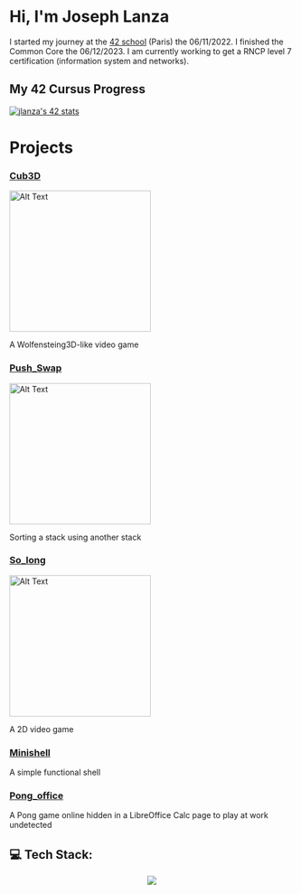 # Hi, I'm Joseph Lanza
I started my journey at the [42 school](https://github.com/42Paris) (Paris) the 06/11/2022. I finished the Common Core the 06/12/2023. I am currently working to get a RNCP level 7 certification (information system and networks).

## My 42 Cursus Progress 
[![jlanza's 42 stats](https://badge.mediaplus.ma/darkblue/jlanza?1337Badge=off&UM6P=off)](https://github.com/oakoudad/badge42)

# Projects
<!-- 
<style>
.static-gif,
.hover-gif {
  display: block;
  width: 300px;
  height: 168px;
  border-radius: 10px;
  transition: opacity 0.3s ease;
  transition: transform 0.5s;
}
.static-gif {
  filter: grayscale(100%) brightness(70%);
}
.hover-gif {
  opacity: 0;
  position: absolute;
  top: 0;
  left: 0;
}
.gif-text {
  position: absolute;
  top: 40%;
  left: 46%;
  transform: translate(-50%, -50%);
  background-color: rgba(0, 0, 0, 0.5);
  color: white;
  font-weight: 800;
  padding: 5px 10px;
  border-radius: 5px;
  font-size: 12px;
  opacity: 1;
  transition: opacity 0.3s ease, transform 0.5s;
}
.gif-container:hover .hover-gif {
  opacity: 1;
  transform: scale(1.1) translateY(10px); 
}
.gif-container:hover .static-gif {
  opacity: 0;
  transform: scale(1.1) translateY(10px); 
}
.gif-container:hover .gif-text {
  opacity: 1;
  transform: translate(-50%, -200%);
}
.undertext {
  color: white;
  text-align: center;
  width: 300px;
  opacity: 1;
  transition: opacity 0.3s ease, transform 0.1s ease;
}
.gif-container:hover .undertext {
  transform: translateY(-5px);
  opacity: 0;
}
.spacer {
  width: 330px;
  height: 210px;
  display: inline-block;
}
.gif-container{
  width: 300px;
  position: relative;
  left: 0px;
}
</style>

<div class="spacer">
    <a href="url_to_destination" class="gif-container">
        <img src="./push_swap.gif" alt="Alt Text" class="static-gif"/>
        <img src="./push_swap.gif" alt="Alt Text" class="hover-gif"/>
        <span class="gif-text">push_swap</span>
        <div class="undertext">Sorting a stack</div>
    </a>
</div>
<div class="spacer">
    <a href="url_to_destination" class="gif-container">
        <img src="./cub3d.gif" alt="Alt Text" class="static-gif"/>
        <img src="./cub3d.gif" alt="Alt Text" class="hover-gif"/>
        <span class="gif-text">CUB3D</span>
        <div class="undertext">A Wolfensteing3D-like video game</div>
    </a>
</div>
<div class="spacer">
    <a href="url_to_destination" class="gif-container">
        <img src="./so_long.gif" alt="Alt Text" class="static-gif"/>
        <img src="./so_long.gif" alt="Alt Text" class="hover-gif"/>
        <span class="gif-text">so_long</span>
        <div class="undertext">A 2D video game</div>
    </a>
</div> -->





### [Cub3D](https://github.com/lanzaj/cub3d)
<a href="https://github.com/lanzaj/so_long">
  <img src="./cub3d_R.gif" alt="Alt Text" style="width:250px;">
</a>

A Wolfensteing3D-like video game

### [Push_Swap](https://github.com/lanzaj/push_swap)
<a href="https://github.com/lanzaj/so_long">
  <img src="./push_swap_R.gif" alt="Alt Text" style="width:250px;">
</a>

Sorting a stack using another stack

### [So_long](https://github.com/lanzaj/so_long)
<a href="https://github.com/lanzaj/so_long">
  <img src="./so_long_R.gif" alt="Alt Text" style="width:250px;">
</a>

A 2D video game

### [Minishell](https://github.com/lanzaj/minishell)
A simple functional shell

### [Pong_office](https://github.com/rertzer/ft_transcendence)
A Pong game online hidden in a LibreOffice Calc page to play at work undetected


## 💻 Tech Stack:

<p align="center">
    <a href="https://skillicons.dev">
    <img src="https://skillicons.dev/icons?i=c,cpp,cs,html,css,react,ts,docker,linux,bash,git,ocaml,python,&perline=50" />
    </a>
</p>

<!--
**lanzaj/lanzaj** is a ✨ _special_ ✨ repository because its `README.md` (this file) appears on your GitHub profile.

Here are some ideas to get you started:

- 🔭 I’m currently working on ...
- 🌱 I’m currently learning ...
- 👯 I’m looking to collaborate on ...
- 🤔 I’m looking for help with ...
- 💬 Ask me about ...
- 📫 How to reach me: ...
- ⚡ Fun fact: ...
-->
